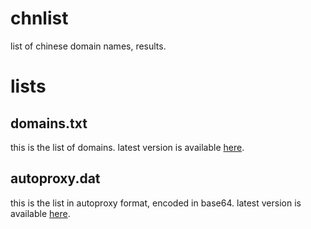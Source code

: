 # chnlist
list of chinese domain names, results.

# lists

## domains.txt
this is the list of domains. latest version is available [here](https://failwall.github.io/chnlist/domains.txt).

## autoproxy.dat
this is the list in autoproxy format, encoded in base64. latest version is available [here](https://failwall.github.io/chnlist/autoproxy.dat).
